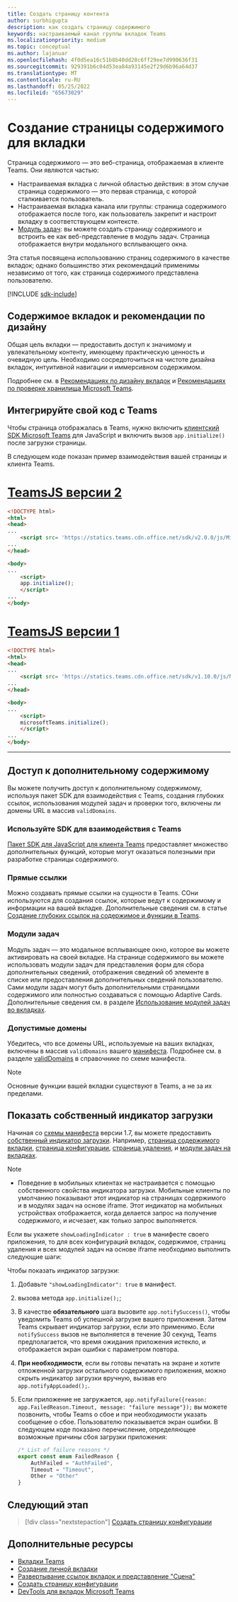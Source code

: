 ```yaml
---
title: Создать страницу контента
author: surbhigupta
description: как создать страницу содержимого
keywords: настраиваемый канал группы вкладок Teams
ms.localizationpriority: medium
ms.topic: conceptual
ms.author: lajanuar
ms.openlocfilehash: 4f0d5ea16c51b8b40dd28c6ff29ee7d990636f31
ms.sourcegitcommit: 929391b6c04d53ea84a93145e2f29d6b96a64d37
ms.translationtype: MT
ms.contentlocale: ru-RU
ms.lasthandoff: 05/25/2022
ms.locfileid: "65673029"
---
```

# <a name="create-a-content-page-for-your-tab"></a>Создание страницы содержимого для вкладки

Страница содержимого — это веб-страница, отображаемая в клиенте Teams. Они являются частью:

* Настраиваемая вкладка с личной областью действия: в этом случае страница содержимого — это первая страница, с которой сталкивается пользователь.
* Настраиваемая вкладка канала или группы: страница содержимого отображается после того, как пользователь закрепит и настроит вкладку в соответствующем контексте.
* [Модуль задач](~/task-modules-and-cards/what-are-task-modules.md): вы можете создать страницу содержимого и встроить ее как веб-представление в модуль задач. Страница отображается внутри модального всплывающего окна.

Эта статья посвящена использованию страниц содержимого в качестве вкладок; однако большинство этих рекомендаций применимы независимо от того, как страница содержимого представлена ​​пользователю.

[!INCLUDE [sdk-include](~/includes/sdk-include.md)]

## <a name="tab-content-and-design-guidelines"></a>Содержимое вкладок и рекомендации по дизайну

Общая цель вкладки — предоставить доступ к значимому и увлекательному контенту, имеющему практическую ценность и очевидную цель. Необходимо сосредоточиться на чистоте дизайна вкладок, интуитивной навигации и иммерсивном содержимом.

Подробнее см. в [Рекомендациях по дизайну вкладок](~/tabs/design/tabs.md) и [Рекомендациях по проверке хранилища Microsoft Teams](~/concepts/deploy-and-publish/appsource/prepare/teams-store-validation-guidelines.md).

## <a name="integrate-your-code-with-teams"></a>Интегрируйте свой код с Teams

Чтобы страница отображалась в Teams, нужно включить [клиентский SDK Microsoft Teams](/javascript/api/overview/msteams-client?view=msteams-client-js-latest&preserve-view=true) для JavaScript и включить вызов `app.initialize()` после загрузки страницы.

В следующем коде показан пример взаимодействия вашей страницы и клиента Teams.

# <a name="teamsjs-v2"></a>[TeamsJS версии 2](#tab/teamsjs-v2)

```html
<!DOCTYPE html>
<html>
<head>
...
    <script src= 'https://statics.teams.cdn.office.net/sdk/v2.0.0/js/MicrosoftTeams.min.js'></script>
...
</head>

<body>
...
    <script>
    app.initialize();
    </script>
...
</body>
```

# <a name="teamsjs-v1"></a>[TeamsJS версии 1](#tab/teamsjs-v1)

```html
<!DOCTYPE html>
<html>
<head>
...
    <script src= 'https://statics.teams.cdn.office.net/sdk/v1.10.0/js/MicrosoftTeams.min.js'></script>
...
</head>

<body>
...
    <script>
    microsoftTeams.initialize();
    </script>
...
</body>
```

***

## <a name="access-additional-content"></a>Доступ к дополнительному содержимому

Вы можете получить доступ к дополнительному содержимому, используя пакет SDK для взаимодействия с Teams, создания глубоких ссылок, использования модулей задач и проверки того, включены ли домены URL в массив `validDomains`.

### <a name="use-the-sdk-to-interact-with-teams"></a>Используйте SDK для взаимодействия с Teams

[Пакет SDK для JavaScript для клиента Teams](~/tabs/how-to/using-teams-client-sdk.md) предоставляет множество дополнительных функций, которые могут оказаться полезными при разработке страницы содержимого.

### <a name="deep-links"></a>Прямые ссылки

Можно создавать прямые ссылки на сущности в Teams. СОни используются для создания ссылок, которые ведут к содержимому и информации на вашей вкладке. Дополнительные сведения см. в статье [Создание глубоких ссылок на содержимое и функции в Teams](~/concepts/build-and-test/deep-links.md).

### <a name="task-modules"></a>Модули задач

Модуль задач — это модальное всплывающее окно, которое вы можете активировать на своей вкладке. На странице содержимого вы можете использовать модули задач для представления форм для сбора дополнительных сведений, отображения сведений об элементе в списке или предоставления дополнительных сведений пользователю. Сами модули задач могут быть дополнительными страницами содержимого или полностью создаваться с помощью Adaptive Cards. Дополнительные сведения см. в разделе [Использование модулей задач во вкладках](~/task-modules-and-cards/task-modules/task-modules-tabs.md).

### <a name="valid-domains"></a>Допустимые домены

Убедитесь, что все домены URL, используемые на ваших вкладках, включены в массив `validDomains` вашего [манифеста](~/concepts/build-and-test/apps-package.md). Подробнее см. в разделе [validDomains](~/resources/schema/manifest-schema.md#validdomains) в справочнике по схеме манифеста.

> [!NOTE]
> Основные функции вашей вкладки существуют в Teams, а не за их пределами.

## <a name="show-a-native-loading-indicator"></a>Показать собственный индикатор загрузки

Начиная со [схемы манифеста](../../../resources/schema/manifest-schema.md) версии 1.7, вы можете предоставить [собственный индикатор загрузки](../../../resources/schema/manifest-schema.md#showloadingindicator). Например, [страница содержимого вкладки](#integrate-your-code-with-teams), [страница конфигурации](configuration-page.md), [страница удаления](removal-page.md), и [модули задач на вкладках](../../../task-modules-and-cards/task-modules/task-modules-tabs.md).

> [!NOTE]
>
> * Поведение в мобильных клиентах не настраивается с помощью собственного свойства индикатора загрузки. Мобильные клиенты по умолчанию показывают этот индикатор на страницах содержимого и в модулях задач на основе iframe. Этот индикатор на мобильных устройствах отображается, когда делается запрос на получение содержимого, и исчезает, как только запрос выполняется.

Если вы укажете `showLoadingIndicator : true` в манифесте своего приложения, то для всех конфигураций вкладок, содержимое, страниц удаления и всех модулей задач на основе iframe необходимо выполнить следующие шаги:

Чтобы показать индикатор загрузки:

1. Добавьте `"showLoadingIndicator": true` в манифест.
1. вызова метода `app.initialize();`;
1. В качестве **обязательного** шага вызовите `app.notifySuccess()`, чтобы уведомить Teams об успешной загрузке вашего приложения. Затем Teams скрывает индикатор загрузки, если это применимо. Если `notifySuccess` вызов не выполняется в течение 30 секунд, Teams предполагается, что время ожидания приложения истекло, и отображается экран ошибки с параметром повтора.
1. **При необходимости**, если вы готовы печатать на экране и хотите отложенной загрузки остального содержимого приложения, можно скрыть индикатор загрузки вручную, вызвав его `app.notifyAppLoaded();`.
1. Если приложение не загружается, `app.notifyFailure({reason: app.FailedReason.Timeout, message: "failure message"});` вы можете позвонить, чтобы Teams о сбое и при необходимости указать сообщение о сбое. Пользователю показывается экран ошибки. В следующем коде показано перечисление, определяющее возможные причины сбоя загрузки приложения:

    ```typescript
    /* List of failure reasons */
    export const enum FailedReason {
        AuthFailed = "AuthFailed",
        Timeout = "Timeout",
        Other = "Other"
    }
    ```

## <a name="next-step"></a>Следующий этап

> [!div class="nextstepaction"]
> [Создать страницу конфигурации](~/tabs/how-to/create-tab-pages/configuration-page.md)

## <a name="see-also"></a>Дополнительные ресурсы

* [Вкладки Teams](~/tabs/what-are-tabs.md)
* [Создание личной вкладки](~/tabs/how-to/create-personal-tab.md)
* [Развертывание ссылок вкладок и представление "Сцена"](~/tabs/tabs-link-unfurling.md)
* [Создать страницу конфигурации](~/tabs/how-to/create-tab-pages/configuration-page.md)
* [DevTools для вкладок Microsoft Teams](~/tabs/how-to/developer-tools.md)
